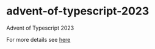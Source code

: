 # advent-of-typescript-2023
Advent of Typescript 2023

For more details see [here](https://typehero.dev/aot-2023)
